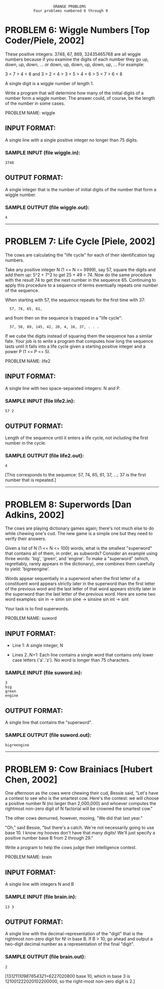 ﻿                          ORANGE PROBLEMS
                 Four problems numbered 6 through 9

# PROBLEM 6: Wiggle Numbers [Top Coder/Piele, 2002]

These positive integers:  3748, 67, 869, 32435465768 are all wiggle numbers
because if you examine the digits of each number they go up, down, up,
down, ...  or  down, up, down, up, down, up, ... For example:

3 &lt; 7 &gt; 4 &lt; 8  and  3 &gt; 2 &lt; 4 &gt; 3 &lt; 5 &gt; 4 &lt; 6 &gt; 5 &lt; 7 &gt; 6 &lt; 8  

A single digit is a wiggle number of length 1.

Write a program that will determine how many of the initial digits of a
number form a wiggle number.  The answer could, of course, be the length
of the number in some cases.

PROBLEM NAME: wiggle

## INPUT FORMAT:

A single line with a single positive integer no longer than 75 digits.

### SAMPLE INPUT (file wiggle.in):

```text
3748
```

## OUTPUT FORMAT:

A single integer that is the number of initial digits of the number that
form a wiggle number.

### SAMPLE OUTPUT (file wiggle.out):

```text
4
```

**********************************************************************

# PROBLEM 7: Life Cycle [Piele, 2002]

The cows are calculating the "life cycle" for each of their identification
tag numbers.

Take any positive integer N (1 &lt;= N &lt;= 9999), say 57, square the digits
and add them up:  5^2 + 7^2 to get 25 + 49 = 74. Now do the same procedure
with the result 74 to get the next number in the sequence 65. Continuing
to apply this procedure to a sequence of terms eventually repeats one
number of the sequence.

When starting with 57, the sequence repeats for the first time with 37:

      57, 74, 65, 61, 

and from then on the sequence is trapped in a "life cycle":

      37, 58, 89, 145, 42, 20, 4, 16, 37, . . .

If we cube the digits instead of squaring them the sequence has a similar
fate. Your job is to write a program that computes how long the sequence
lasts until it falls into a life cycle given a starting positive integer
and a power P (1 &lt;= P &lt;= 5).

PROBLEM NAME: life2

## INPUT FORMAT:

A single line with two space-separated integers: N and P.

### SAMPLE INPUT (file life2.in):

```text
57 2
```

## OUTPUT FORMAT:

Length of the sequence until it enters a life cycle, not including the
first number in the cycle.

### SAMPLE OUTPUT (file life2.out):

```text
4
```

[This corresponds to the sequence: 57, 74, 65, 61, 37, ...; 37 is the first
number that is repeated.]

**********************************************************************

# PROBLEM 8: Superwords [Dan Adkins, 2002]

The cows are playing dictionary games again; there's not much else to do
while chewing one's cud.  The new game is a simple one but they need to
verify their answers.

Given a list of N (1 &lt;= N &lt;= 100) words, what is the smallest "superword"
that contains all of them, in order, as subwords?  Consider an example
using three words: 'big', 'green', and 'engine'.  To make a "superword"
(which, regrettably, rarely appears in the dictionary), one combines them
carefully to yield: 'bigreengine'.

Words appear sequentially in a superword when the first letter of a
constituent word appears strictly later in the superword than the first
letter of the previous word and the last letter of that word appears
strictly later in the superword than the last letter of the previous word.
Here are some two word examples:
       sin in    -&gt; sinin
       sin sine  -&gt; sinsine
       sin int   -&gt; sint

Your task is to find superwords.

PROBLEM NAME: suword

## INPUT FORMAT:

* Line 1: A single integer, N

* Lines 2..N+1:  Each line contains a single word that contains only lower
	  case letters ('a'..'z').  No word is longer than 75 characters.

### SAMPLE INPUT (file suword.in):

```text
3
big
green
engine
```

## OUTPUT FORMAT:

A single line that contains the "superword".

### SAMPLE OUTPUT (file suword.out):

```text
bigreengine
```

**********************************************************************

# PROBLEM 9: Cow Brainiacs [Hubert Chen, 2002]

One afternoon as the cows were chewing their cud, Bessie said, "Let's have
a contest to see who is the smartest cow.  Here's the contest:  we will
choose a positive number N (no larger than 2,000,000) and whoever computes
the rightmost non-zero digit of N factorial will be crowned the smartest
cow."

The other cows demurred, however, mooing, "We did that last year."

"Oh," said Bessie, "but there's a catch.  We're not necessarily going to
use base 10.  I know my hooves don't have that many digits!  We'll just
specify a positive number base B from 2 through 29."

Write a program to help the cows judge their intelligence contest.

PROBLEM NAME: brain

## INPUT FORMAT:

A single line with integers N and B

### SAMPLE INPUT (file brain.in):

```text
13 3
```

## OUTPUT FORMAT:

A single line with the decimal-representation of the "digit" that is the
rightmost non-zero digit for N! in base B.  If B &gt; 10, go ahead and output
a two-digit decimal number as a representation of the final "digit".

### SAMPLE OUTPUT (file brain.out):

```text
2
```

[13*12*11*10*9*8*7*6*5*4*3*2*1=6227020800 base 10, which in base 3 is
121001222020102200000, so the right-most non-zero digit is 2.]
